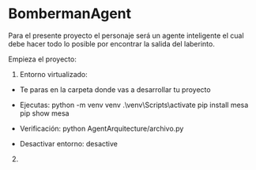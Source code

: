 # BombermanAgent
Para el presente proyecto el personaje será un agente inteligente el cual debe hacer todo lo posible por encontrar la salida del laberinto.

Empieza el proyecto:

1. Entorno virtualizado:
- Te paras en la carpeta donde vas a desarrollar tu proyecto

- Ejecutas:
    python -m venv venv
    .\venv\Scripts\activate
    pip install mesa
    pip show mesa
- Verificación:
    python AgentArquitecture/archivo.py
- Desactivar entorno:
    desactive

2.